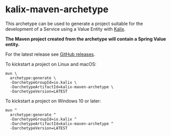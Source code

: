 # kalix-maven-archetype

This archetype can be used to generate a project suitable for the development of a Service using a Value Entity with [Kalix](https://docs.kalix.io).

**The Maven project created from the archetype will contain a Spring Value entity.**

For the latest release see [GitHub releases](https://github.com/lightbend/kalix-jvm-sdk/releases).

To kickstart a project on Linux and macOS:

```shell
mvn \
  archetype:generate \
  -DarchetypeGroupId=io.kalix \
  -DarchetypeArtifactId=kalix-maven-archetype \
  -DarchetypeVersion=LATEST
```

To kickstart a project on Windows 10 or later:

```shell
mvn ^
  archetype:generate ^
  -DarchetypeGroupId=io.kalix ^
  -DarchetypeArtifactId=kalix-maven-archetype ^
  -DarchetypeVersion=LATEST
```
